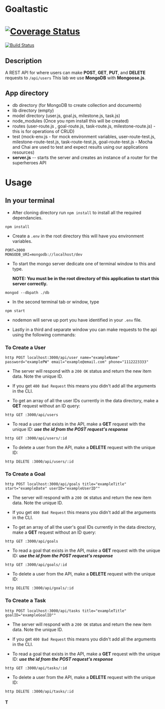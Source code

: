 # Goaltastic
[![Coverage Status](https://coveralls.io/repos/github/devonhackley/goaltastic/badge.svg?branch=master)](https://coveralls.io/github/devonhackley/goaltastic?branch=master)
=======
[![Build Status](https://travis-ci.org/devonhackley/goaltastic.svg?branch=master)](https://travis-ci.org/devonhackley/goaltastic)

## Description
A REST API for where users can make **POST**, **GET**, **PUT**, and **DELETE** requests to `/api/users` This lab we use **MongoDB** with **Mongoose.js**.

## App directory
- db directory (for MongoDB to create collection and documents)
- lib directory (empty)
- model directory (user.js, goal.js, milestone.js, task.js)
- node_modules (Once you npm install this will be created)
- routes (user-route.js , goal-route.js, task-route.js, milestone-route.js) - this is for operations of CRUD)
- test (mock-env.js - for mock environment variables, user-route-test.js, milestone-route-test.js, task-route-test.js, goal-route-test.js - Mocha and Chai are used to test and expect results using our applications resources)
- **server.js** -- starts the server and creates an instance of a router for the superheroes API

# Usage
## In your terminal
- After cloning directory run `npm install` to install all the required dependancies.
```
npm install
```
- Create a `.env` in the root directory this will have you environment variables.
```
PORT=3000
MONGODB_URI=mongodb://localhost/dev
```
- To start the mongo server dedicate one of terminal window to this and type.

  **NOTE: You must be in the root directory of this application to start this server correctly.**
```
mongod --dbpath ./db
```
- In the second terminal tab or window, type
```
npm start
```
- nodemon will serve up port you have identified in your `.env` file.

- Lastly in a third and separate window you can make requests to the api using the following commands:

### To Create a User
```
http POST localhost:3000/api/user name="exampleName" password="examplePW" email="example@email.com" phone="1112223333"
```
- The server will respond with a `200 OK` status and return the new item data. Note the unique ID.

- If you get `400 Bad Request` this means you didn't add all the arguments in the CLI.

- To get an array of all the user IDs currently in the data directory, make a **GET** request without an ID query:
```
http GET :3000/api/users
```
- To read a user that exists in the API, make a **GET** request with the unique ID:
***use the id from the POST request's response***
```
http GET :3000/api/users/:id
```
- To delete a user from the API, make a **DELETE** request with the unique ID:
```
http DELETE :3000/api/users/:id
```

### To Create a Goal
```
http POST localhost:3000/api/goals title="exampleTitle" start="exampleDate" userID="exampleUserID""
```
- The server will respond with a `200 OK` status and return the new item data. Note the unique ID.

- If you get `400 Bad Request` this means you didn't add all the arguments in the CLI.

- To get an array of all the user's goal IDs currently in the data directory, make a **GET** request without an ID query:
```
http GET :3000/api/goals
```
- To read a goal that exists in the API, make a **GET** request with the unique ID:
***use the id from the POST request's response***
```
http GET :3000/api/goals/:id
```
- To delete a user from the API, make a **DELETE** request with the unique ID:
```
http DELETE :3000/api/goals/:id
```

### To Create a Task
```
http POST localhost:3000/api/tasks title="exampleTitle" goalID="exampleGoalID""
```
- The server will respond with a `200 OK` status and return the new item data. Note the unique ID.

- If you get `400 Bad Request` this means you didn't add all the arguments in the CLI.

- To read a goal that exists in the API, make a **GET** request with the unique ID:
***use the id from the POST request's response***
```
http GET :3000/api/tasks/:id
```
- To delete a user from the API, make a **DELETE** request with the unique ID:
```
http DELETE :3000/api/tasks/:id
```

   #### T
